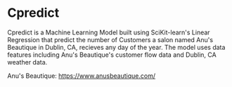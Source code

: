 # Cpredict

Cpredict is a Machine Learning Model built using SciKit-learn's Linear Regression that predict the number of Customers a salon named Anu's Beautique in Dublin, CA, recieves any day of the year. The model uses data features including Anu's Beautique's customer flow data and Dublin, CA weather data. 

Anu's Beautique: https://www.anusbeautique.com/
